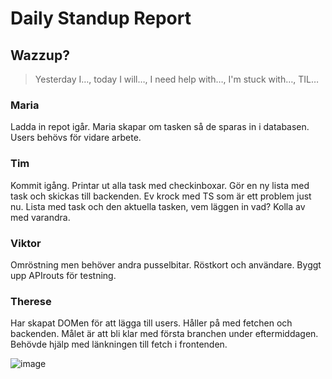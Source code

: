 # Daily Standup Report

## Wazzup?
> Yesterday I…, today I will…, I need help with…, I'm stuck with…, TIL…

### Maria
Ladda in repot igår. Maria skapar om tasken så de sparas in i databasen. Users behövs för vidare arbete.  

### Tim 
Kommit igång. Printar ut alla task med checkinboxar. Gör en ny lista med task och skickas till backenden. Ev krock med TS som är ett problem just nu. Lista med task och den aktuella tasken, vem läggen in vad? Kolla av med varandra.  

### Viktor
Omröstning men behöver andra pusselbitar. Röstkort och användare. Byggt upp APIrouts för testning. 

### Therese
Har skapat DOMen för att lägga till users. Håller på med fetchen och backenden. Målet är att bli klar med första branchen under eftermiddagen. Behövde hjälp med länkningen till fetch i frontenden. 


![image](https://user-images.githubusercontent.com/113335422/236165028-e4fb9e84-2016-4a93-9bc2-e1be2b068890.png)
